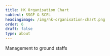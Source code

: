 ```yaml
---
title: HK Organisation Chart
subtext: SSGF & SCEL
headingimage: /img/hk-organisation-chart.png
order: 6
draft: false
type: about
---
```

Management to ground staffs